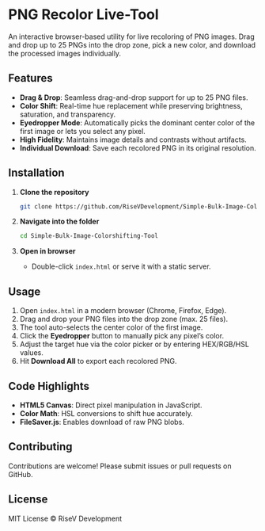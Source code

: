 # PNG Recolor Live-Tool

An interactive browser-based utility for live recoloring of PNG images. Drag and drop up to 25 PNGs into the drop zone, pick a new color, and download the processed images individually.

## Features

* **Drag & Drop**: Seamless drag-and-drop support for up to 25 PNG files.
* **Color Shift**: Real-time hue replacement while preserving brightness, saturation, and transparency.
* **Eyedropper Mode**: Automatically picks the dominant center color of the first image or lets you select any pixel.
* **High Fidelity**: Maintains image details and contrasts without artifacts.
* **Individual Download**: Save each recolored PNG in its original resolution.

## Installation

1. **Clone the repository**

   ```bash
   git clone https://github.com/RiseVDevelopment/Simple-Bulk-Image-Colorshifting-Tool.git
   ```
2. **Navigate into the folder**

   ```bash
   cd Simple-Bulk-Image-Colorshifting-Tool
   ```
3. **Open in browser**

   * Double-click `index.html` or serve it with a static server.

## Usage

1. Open `index.html` in a modern browser (Chrome, Firefox, Edge).
2. Drag and drop your PNG files into the drop zone (max. 25 files).
3. The tool auto-selects the center color of the first image.
4. Click the **Eyedropper** button to manually pick any pixel’s color.
5. Adjust the target hue via the color picker or by entering HEX/RGB/HSL values.
6. Hit **Download All** to export each recolored PNG.

## Code Highlights

* **HTML5 Canvas**: Direct pixel manipulation in JavaScript.
* **Color Math**: HSL conversions to shift hue accurately.
* **FileSaver.js**: Enables download of raw PNG blobs.

## Contributing

Contributions are welcome! Please submit issues or pull requests on GitHub.

## License

MIT License © RiseV Development
